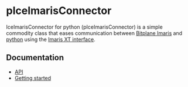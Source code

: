 # pIceImarisConnector

IceImarisConnector for python (pIceImarisConnector) is a simple commodity class that eases communication between [Bitplane Imaris](http://www.bitplane.com) and [python](http://www.python.org/) using the [Imaris XT interface](http://www.bitplane.com/go/products/imarisxt).

## Documentation

* [API](https://piceimarisconnector.readthedocs.io/en/latest/index.html)
* [Getting started](https://piceimarisconnector.readthedocs.io/en/latest/usage.html)
